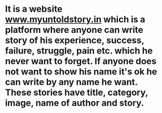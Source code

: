 # It is a website www.myuntoldstory.in which is a platform where anyone can write story of his experience, success, failure, struggle, pain etc. which he never want to forget. If anyone does not want to show his name it's ok he can write by any name he want. These stories have title, category, image, name of author and story. 
